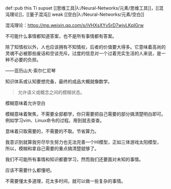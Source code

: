 def::pub this Ti supset [[思维工具|λ:/Neural-Networks/元素/思维工具]]，[[混沌理论]]，[[量子混沌]] weak [[空白|λ:/Neural-Networks/元素/空白]]

混沌理论：https://mp.weixin.qq.com/s/iVHXsXYv5rD7wjyLKpIGrw


不可能什么事情都知道答案，也不是所有事情都有答案。

除了知情权以外，人也应该拥有不知情权，后者的价值要大得多。它意味着高尚的灵魂不必被那些废话和空谈充斥。过度的信息对一个过着充实生活的人来说，是一种不必要的负担。

——亚历山大·索尔仁尼琴


知识体系或认知要想完备，最终的成品大概就像数学。

> 允许语义或概念之间的模糊状态。

模糊意味着允许空白

模糊意味着聚焦，不需要全部都学，你只需要把自己需要的部分搞清楚明白即可。例如学习vim、Linux命令的过程。用到就去查查。

意味着只取需要的，不需要的不取。节省算力。

我意识到就算我穷尽毕生努力也无法完善一个HI模型，正如三体游戏太阳模型，所以，模糊和拿自己需要的重点搞清楚就够了。

我们不可能所有事情和知识都要学习，然而我们还要面对未知的事情。

应该不需要什么都懂吧。

不需要懂太多道理，花太多时间，就可以做一些复杂的事情。
